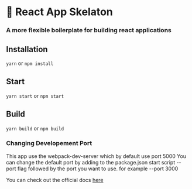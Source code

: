 
 #  :rocket: React App Skelaton <br />

### A more flexible boilerplate for building react applications

## Installation <br />

`yarn`
or
`npm install`

## Start <br />

`yarn start`
or
`npm start`

## Build <br />

`yarn build`
or
`npm build`

### Changing Developement Port <br />

This app use the webpack-dev-server which by default use port 5000
You can change the default port by adding to the package.json start script --port flag followed by the port you want to use. for example --port 3000

You can check out the official docs [here](https://www.google.com/search?client=firefox-b-d&q=webpack+dev+server)
